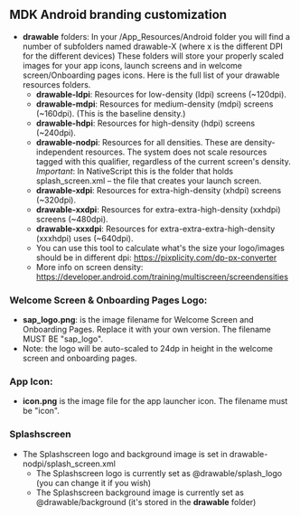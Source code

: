 ## MDK Android branding customization

* **drawable** folders: In your /App_Resources/Android folder you will find a number of subfolders named drawable-X (where x is the different DPI for the different devices) These folders will store your properly scaled images for your app icons, launch screens and in welcome screen/Onboarding pages icons. Here is the full list of your drawable resources folders.
  * **drawable-ldpi**: Resources for low-density (ldpi) screens (~120dpi).
  * **drawable-mdpi**: Resources for medium-density (mdpi) screens (~160dpi). (This is the baseline density.)
  * **drawable-hdpi**: Resources for high-density (hdpi) screens (~240dpi).
  * **drawable-nodpi**: Resources for all densities. These are density-independent resources. The system does not scale resources tagged with this qualifier, regardless of the current screen's density.
  *Important*: In NativeScript this is the folder that holds splash_screen.xml – the file that creates your launch screen.
  * **drawable-xdpi**: Resources for extra-high-density (xhdpi) screens (~320dpi).
  * **drawable-xxdpi**: Resources for extra-extra-high-density (xxhdpi) screens (~480dpi).
  * **drawable-xxxdpi**: Resources for extra-extra-extra-high-density (xxxhdpi) uses (~640dpi).
  * You can use this tool to calculate what's the size your logo/images should be in different dpi: https://pixplicity.com/dp-px-converter
  * More info on screen density: https://developer.android.com/training/multiscreen/screendensities

### Welcome Screen & Onboarding Pages Logo:
* **sap_logo.png**: is the image filename for Welcome Screen and Onboarding Pages. Replace it with your own version. The filename MUST BE "sap_logo".
* Note: the logo will be auto-scaled to 24dp in height in the welcome screen and onboarding pages.

### App Icon:
* **icon.png** is the image file for the app launcher icon. The filename must be "icon".

### Splashscreen
* The Splashscreen logo and background image is set in drawable-nodpi/splash_screen.xml
  * The Splashscreen logo is currently set as @drawable/splash_logo (you can change it if you wish)
  * The Splashscreen background image is currently set as @drawable/background (it's stored in the **drawable** folder)